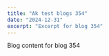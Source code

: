 ```yaml
---
title: "Ak test blogs 354"
date: "2024-12-31"
excerpt: "Excerpt for blog 354"
---
```


Blog content for blog 354